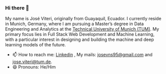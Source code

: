 ### Hi there 👋

My name is José Viteri, originally from Guayaquil, Ecuador. I currently reside in Munich, Germany, where I am pursuing a Master’s degree in Data Engineering and Analytics at the [Technical University of Munich (TUM)](https://www.tum.de/en/). My primary focus lies in Full Stack Web Development and Machine Learning, with a particular interest in designing and building the machine and deep learning models of the future.

- 📫 How to reach me: [Linkedin](https://www.linkedin.com/in/jos%C3%A9-viteri/) , My mails: josevns95@gmail.com and jose.viteri@tum.de.
- 😄 Pronouns: He/Him


<!--
**javiteri95/javiteri95** is a ✨ _special_ ✨ repository because its `README.md` (this file) appears on your GitHub profile.

Here are some ideas to get you started:

- 🔭 I’m currently working on ...
- 🌱 I’m currently learning ...
- 👯 I’m looking to collaborate on ...
- 🤔 I’m looking for help with ...
- 💬 Ask me about ...
- 📫 How to reach me: ...
- 😄 Pronouns: ...
- ⚡ Fun fact: ...
-->
